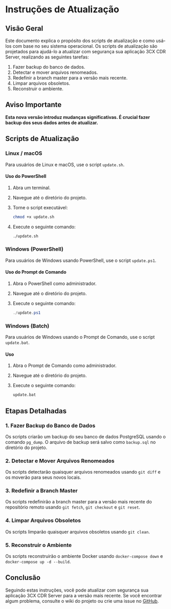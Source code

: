 # Instruções de Atualização

## Visão Geral

Este documento explica o propósito dos scripts de atualização e como usá-los com base no seu sistema operacional. Os scripts de atualização são projetados para ajudá-lo a atualizar com segurança sua aplicação 3CX CDR Server, realizando as seguintes tarefas:

1. Fazer backup do banco de dados.
2. Detectar e mover arquivos renomeados.
3. Redefinir a branch master para a versão mais recente.
4. Limpar arquivos obsoletos.
5. Reconstruir o ambiente.

## Aviso Importante

**Esta nova versão introduz mudanças significativas. É crucial fazer backup dos seus dados antes de atualizar.**

## Scripts de Atualização

### Linux / macOS

Para usuários de Linux e macOS, use o script `update.sh`.

#### Uso do PowerShell

1. Abra um terminal.
2. Navegue até o diretório do projeto.
3. Torne o script executável:

    ```sh
    chmod +x update.sh
    ```

4. Execute o seguinte comando:

    ```sh
    ./update.sh
    ```

### Windows (PowerShell)

Para usuários de Windows usando PowerShell, use o script `update.ps1`.

#### Uso do Prompt de Comando

1. Abra o PowerShell como administrador.
2. Navegue até o diretório do projeto.
3. Execute o seguinte comando:

    ```powershell
    ./update.ps1
    ```

### Windows (Batch)

Para usuários de Windows usando o Prompt de Comando, use o script `update.bat`.

#### Uso

1. Abra o Prompt de Comando como administrador.
2. Navegue até o diretório do projeto.
3. Execute o seguinte comando:

    ```bat
    update.bat
    ```

## Etapas Detalhadas

### 1. Fazer Backup do Banco de Dados

Os scripts criarão um backup do seu banco de dados PostgreSQL usando o comando `pg_dump`. O arquivo de backup será salvo como `backup.sql` no diretório do projeto.

### 2. Detectar e Mover Arquivos Renomeados

Os scripts detectarão quaisquer arquivos renomeados usando `git diff` e os moverão para seus novos locais.

### 3. Redefinir a Branch Master

Os scripts redefinirão a branch master para a versão mais recente do repositório remoto usando `git fetch`, `git checkout` e `git reset`.

### 4. Limpar Arquivos Obsoletos

Os scripts limparão quaisquer arquivos obsoletos usando `git clean`.

### 5. Reconstruir o Ambiente

Os scripts reconstruirão o ambiente Docker usando `docker-compose down` e `docker-compose up -d --build`.

## Conclusão

Seguindo estas instruções, você pode atualizar com segurança sua aplicação 3CX CDR Server para a versão mais recente. Se você encontrar algum problema, consulte o wiki do projeto ou crie uma issue no [GitHub](https://github.com/dorel14/3CX-Cdr-Tcp-Server/issues).
